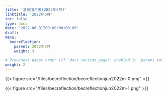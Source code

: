 ```yaml
---
title: '基信团月省(2022年6月)'
linktitle: '2022年6月'
toc: false
type: docs
date: "2022-06-01T00:00:00+08:00"
draft:
menu:
  becreflection:
    parent: 2022年3月
    weight: 3

# Prev/next pager order (if `docs_section_pager` enabled in `params.toml`)
weight: 2
---
```


{{< figure src="/files/becreflection/becreflectionjun2022m-0.png" >}}

{{< figure src="/files/becreflection/becreflectionjun2022m-1.png" >}}

